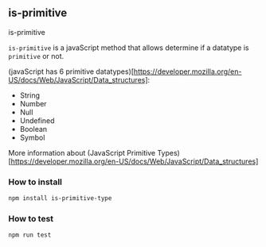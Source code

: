 ## is-primitive
is-primitive

`is-primitive` is a javaScript method that allows determine if a datatype is `primitive` or not.

(javaScript has 6 primitive datatypes)[https://developer.mozilla.org/en-US/docs/Web/JavaScript/Data_structures]:
* String
* Number
* Null
* Undefined
* Boolean
* Symbol

More information about (JavaScript Primitive Types)[https://developer.mozilla.org/en-US/docs/Web/JavaScript/Data_structures]

### How to install
```sh
npm install is-primitive-type
```

### How to test
```sh
npm run test
```
